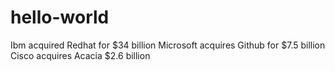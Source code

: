 # hello-world

Ibm acquired Redhat for $34 billion
Microsoft acquires Github for $7.5 billion
Cisco acquires Acacia $2.6 billion
